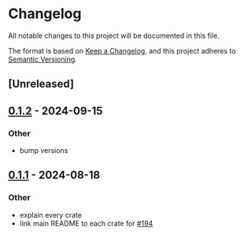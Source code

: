 # Changelog
All notable changes to this project will be documented in this file.

The format is based on [Keep a Changelog](https://keepachangelog.com/en/1.0.0/),
and this project adheres to [Semantic Versioning](https://semver.org/spec/v2.0.0.html).

## [Unreleased]

## [0.1.2](https://github.com/SichangHe/internet_route_verification/compare/route_verification_io-v0.1.1...route_verification_io-v0.1.2) - 2024-09-15

### Other

- bump versions

## [0.1.1](https://github.com/SichangHe/internet_route_verification/compare/route_verification_io-v0.1.0...route_verification_io-v0.1.1) - 2024-08-18

### Other
- explain every crate
- link main README to each crate for [#194](https://github.com/SichangHe/internet_route_verification/pull/194)
